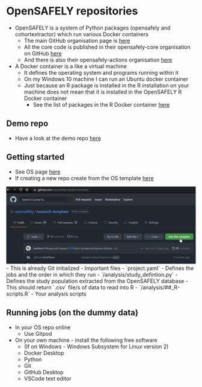 # OpenSAFELY repositories



- OpenSAFELY is a system of Python packages (opensafely and cohortextractor) which run various Docker containers
  - The main GitHub organisation page is [here](https://github.com/opensafely)
  - All the core code is published in their opensafely-core organisation on GitHub [here](https://github.com/opensafely-core)
  - And there is also their opensafely-actions organisation [here](https://github.com/opensafely-actions)
- A Docker container is a like a virtual machine 
  - It defines the operating system and programs running within it
  - On my Windows 10 machine I can run an Ubuntu docker container
  - Just because an R package is installed in the R installation on your machine does not mean that it is installed in the OpenSAFELY R Docker container
    - See the list of packages in the R Docker container [here](https://github.com/opensafely-core/r-docker/blob/master/packages.txt)

## Demo repo

- Have a look at the demo repo [here](https://github.com/opensafely/os-demo-research)

## Getting started

- See OS page [here](https://docs.opensafely.org/getting-started/)
- If creating a new repo create from the OS template [here](https://github.com/opensafely/research-template)
<img src="img/os-template.png" width="730" />
- This is already Git initialized
- Important files
  - `project.yaml`
    - Defines the jobs and the order in which they run
  - `/analysis/study_defintion.py`
    - Defines the study population extracted from the OpenSAFELY database
    - This should return `.csv` file/s of data to read into R
  - `/analysis/##_R-scripts.R`
    - Your analysis scripts

## Running jobs (on the dummy data) 

- In your OS repo online
  - Use Gitpod
- On your own machine - install the following free software
  - (If on Windows - Windows Subsystem for Linux version 2)
  - Docker Desktop
  - Python
  - Git
  - GitHub Desktop
  - VSCode text editor
